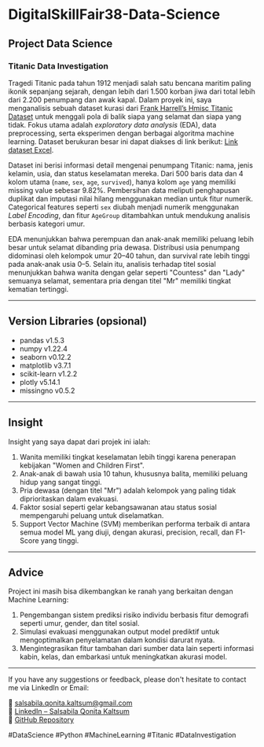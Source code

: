 # DigitalSkillFair38-Data-Science

## Project Data Science

### Titanic Data Investigation

Tragedi Titanic pada tahun 1912 menjadi salah satu bencana maritim paling ikonik sepanjang sejarah, dengan lebih dari 1.500 korban jiwa dari total lebih dari 2.200 penumpang dan awak kapal. Dalam proyek ini, saya menganalisis sebuah dataset kurasi dari [Frank Harrell’s Hmisc Titanic Dataset](https://hbiostat.org/data/repo/titanic.html) untuk menggali pola di balik siapa yang selamat dan siapa yang tidak. Fokus utama adalah *exploratory data analysis* (EDA), data preprocessing, serta eksperimen dengan berbagai algoritma machine learning. Dataset berukuran besar ini dapat diakses di link berikut: [Link dataset Excel](https://hbiostat.org/data/repo/titanic3.xls).

Dataset ini berisi informasi detail mengenai penumpang Titanic: nama, jenis kelamin, usia, dan status keselamatan mereka. Dari 500 baris data dan 4 kolom utama (`name`, `sex`, `age`, `survived`), hanya kolom `age` yang memiliki missing value sebesar 9.82%. Pembersihan data meliputi penghapusan duplikat dan imputasi nilai hilang menggunakan median untuk fitur numerik. Categorical features seperti `sex` diubah menjadi numerik menggunakan *Label Encoding*, dan fitur `AgeGroup` ditambahkan untuk mendukung analisis berbasis kategori umur.

EDA menunjukkan bahwa perempuan dan anak-anak memiliki peluang lebih besar untuk selamat dibanding pria dewasa. Distribusi usia penumpang didominasi oleh kelompok umur 20–40 tahun, dan survival rate lebih tinggi pada anak-anak usia 0–5. Selain itu, analisis terhadap titel sosial menunjukkan bahwa wanita dengan gelar seperti "Countess" dan "Lady" semuanya selamat, sementara pria dengan titel "Mr" memiliki tingkat kematian tertinggi.

---

## Version Libraries (opsional)
- pandas v1.5.3  
- numpy v1.22.4  
- seaborn v0.12.2  
- matplotlib v3.7.1  
- scikit-learn v1.2.2  
- plotly v5.14.1  
- missingno v0.5.2  

---

## Insight
Insight yang saya dapat dari projek ini ialah:
1. Wanita memiliki tingkat keselamatan lebih tinggi karena penerapan kebijakan "Women and Children First".
2. Anak-anak di bawah usia 10 tahun, khususnya balita, memiliki peluang hidup yang sangat tinggi.
3. Pria dewasa (dengan titel "Mr") adalah kelompok yang paling tidak diprioritaskan dalam evakuasi.
4. Faktor sosial seperti gelar kebangsawanan atau status sosial mempengaruhi peluang untuk diselamatkan.
5. Support Vector Machine (SVM) memberikan performa terbaik di antara semua model ML yang diuji, dengan akurasi, precision, recall, dan F1-Score yang tinggi.

---

## Advice
Project ini masih bisa dikembangkan ke ranah yang berkaitan dengan Machine Learning:
1. Pengembangan sistem prediksi risiko individu berbasis fitur demografi seperti umur, gender, dan titel sosial.
2. Simulasi evakuasi menggunakan output model prediktif untuk mengoptimalkan penyelamatan dalam kondisi darurat nyata.
3. Mengintegrasikan fitur tambahan dari sumber data lain seperti informasi kabin, kelas, dan embarkasi untuk meningkatkan akurasi model.

---

If you have any suggestions or feedback, please don't hesitate to contact me via LinkedIn or Email:

📧 salsabila.qonita.kaltsum@gmail.com  
🔗 [LinkedIn – Salsabila Qonita Kaltsum](https://www.linkedin.com/in/salsabilaqonitakaltsum/)  
📂 [GitHub Repository](https://github.com/salsabilaqonita/DigitalSkillFair38-Data-Science)

#DataScience #Python #MachineLearning #Titanic #DataInvestigation
